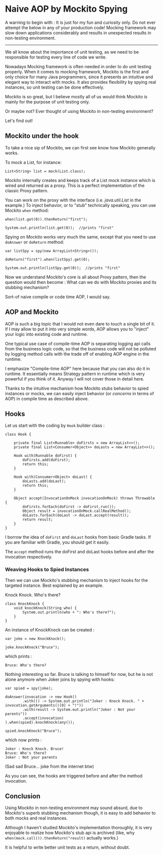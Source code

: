 # Naive AOP by Mockito Spying

A warning to begin with :
It is just for my fun and curiosity only.
Do not ever attempt the below in any of your production code!
Mocking framework may slow down applications considerably
and results in unexpected results in non-testing environment.

---

We all know about the importance of unit testing,
as we need to be responsible for testing every line of code we write.
 
Nowadays Mocking framework is often needed in order to do unit testing properly.
When it comes to mocking framework,
Mockito is the first and only choice for many Java programmers,
since it presents an intuitive and elegant way to interact with mocks.
It also provides flexibility by spying real instances,
so unit testing can be done effectively.

Mockito is so great,
but I believe mostly all of us would think Mockito is mainly for the purpose of unit testing only.

Or maybe not?
Ever thought of using Mockito in non-testing environment?

Let's find out!

## Mockito under the hook

To take a nice sip of Mockito,
we can first see know how Mockito generally works.

To mock a List, for instance:

```
List<String> list = mock(List.class);
```

Mockito internally creates and keeps track of a List mock instance
which is wired and returned as a proxy.
This is a perfect implementation of the classic Proxy pattern.

You can work on the proxy with the interface (i.e. _java.util.List_ in the example.)
To inject behavior,
or to "stub" technically speaking,
you can use Mockito `when` method:

```
when(list.get(0)).thenReturn("first");

System.out.println(list.get(0));  //prints "first"
```

Spying on Mockito works very much the same,
except that you need to use `doAnswer` or `doReturn` method:

```
var listSpy = spy(new ArrayList<String>());

doReturn("first").when(listSpy).get(0);

System.out.println(listSpy.get(0));  //prints "first"
```

Now we understand Mockito's core is all about Proxy pattern,
then the question would then become :
What can we do with Mockito proxies and its stubbing mechanism?

Sort-of naive compile or code time AOP, I would say.

## AOP and Mockito

AOP is such a big topic that I would not even dare to touch a single bit of it.
If I may allow to put it into very simple words,
AOP allows you to "inject" your logic into existing code and runtime.

One typical use case of compile-time AOP is separating logging api calls from the business logic code,
so that the business code will not be polluted by logging method calls with the trade off of enabling AOP engine in the runtime.

I emphasize "Compile-time AOP" here because that you can also do it in runtime.
It essentially means Strategy pattern in runtime which is very powerful if you think of it.
Anyway I will not cover those in detail here.

Thanks to the intuitive mechanism how Mockito stubs behavior to spied instances or mocks,
we can easily inject behavior (or _concerns_ in terms of AOP) in compile time as described above.

## Hooks

Let us start with the coding by `Hook` builder class :

```
class Hook {

    private final List<Runnable> doFirsts = new ArrayList<>();
    private final List<Consumer<Object>> doLasts = new ArrayList<>();

    Hook with(Runnable doFirst) {
        doFirsts.add(doFirst);
        return this;
    }

    Hook with(Consumer<Object> doLast) {
        doLasts.add(doLast);
        return this;
    }

    Object accept(InvocationOnMock invocationOnMock) throws Throwable {
        doFirsts.forEach(doFirst -> doFirst.run());
        Object result = invocationOnMock.callRealMethod();
        doLasts.forEach(doLast -> doLast.accept(result));
        return result;
    }
}
```

I borrow the idea of `doFirst` and `doLast` hooks from basic Gradle tasks.
If you are familiar with Gradle, you should get it easily.

The `accept` method runs the doFirst and doLast hooks before and after the invocation respectively.

### Weaving Hooks to Spied Instances

Then we can use Mockito's stubbing mechanism to inject hooks for the targeted instance.
Best explained by an example.

Knock Knock. Who's there?

```
class KnockKnock {
    void knockKnock(String who) {
        System.out.println(who + ": Who's there?");
    }
}
```

An instance of KnockKnock can be created :

```
var joke = new KnockKnock();

joke.knockKnock("Bruce");
```

which prints :

```
Bruce: Who's there?
```

Nothing interesting so far. Bruce is talking to himself for now,
but he is not alone anymore when Joker joins by spying with hooks:

```
var spied = spy(joke);

doAnswer(invocation -> new Hook()
        .with(() -> System.out.println("Joker : Knock Knock. " + invocation.getArguments()[0] + "!"))
        .with(result -> System.out.println("Joker : Not your parents"))
        .accept(invocation)
).when(spied).knockKnock(any());

spied.knockKnock("Bruce");
```

which now prints :

```
Joker : Knock Knock. Bruce!
Bruce: Who's there?
Joker : Not your parents
```

(Sad sad Bruce... joke from the internet btw)

As you can see, the hooks are triggered before and after the method invocation.

## Conclusion

Using Mockito in non-testing environment may sound absurd,
due to Mockito's superb stubbing mechanism though,
it is easy to add behavior to both mocks and real instances.

Although I haven't studied Mockito's implementation thoroughly,
it is very enjoyable to realize how Mockito's stub api is archived
(like, why `when(mock.call()).thenReturn("result)` actually works.)

It is helpful to write better unit tests as a return, without doubt.
